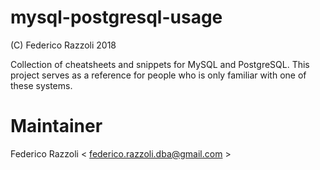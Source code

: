 # mysql-postgresql-usage

(C)  Federico Razzoli  2018

Collection of cheatsheets and snippets for MySQL and PostgreSQL.
This project serves as a reference for people who is only familiar with one of these systems.

# Maintainer

Federico Razzoli < federico.razzoli.dba@gmail.com >
